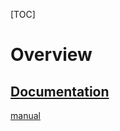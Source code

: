 [TOC]

# Overview
## [Documentation](http://vimdoc.sourceforge.net/)
[manual](http://shop.fsf.org/product/Emacs_Manual_24/)

